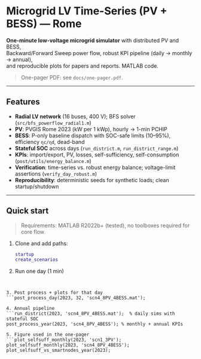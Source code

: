 # Microgrid LV Time-Series (PV + BESS) — Rome

**One-minute low-voltage microgrid simulator** with distributed PV and BESS,  
Backward/Forward Sweep power flow, robust KPI pipeline (daily → monthly → annual),  
and reproducible plots for papers and reports. MATLAB code.

> One-pager PDF: see `docs/one-pager.pdf`.

---

## Features

- **Radial LV network** (16 buses, 400 V); BFS solver (`src/bfs_powerflow_radial1.m`)
- **PV**: PVGIS Rome 2023 (kW per 1 kWp), hourly → 1-min PCHIP
- **BESS**: P-only baseline dispatch with SOC-safe limits (10–95%), efficiency `ηc/ηd`, dead-band
- **Stateful SOC** across days (`run_district.m`, `run_district_range.m`)
- **KPIs**: import/export, PV, losses, self-sufficiency, self-consumption (`post/utils/energy_balance.m`)
- **Verification**: time-series vs. robust energy balance; voltage-limit assertions (`verify_day_robust.m`)
- **Reproducibility**: deterministic seeds for synthetic loads; clean startup/shutdown

---

## Quick start

> Requirements: MATLAB R2022b+ (tested), no toolboxes required for core flow.

1. Clone and add paths:
   ```matlab
   startup
   create_scenarios

2. Run one day (1 min)
```[outFN, SOC_end] = run_district_day(32, 'scn4_8PV_4BESS.mat');


3. Post process + plots for that day 
```post_process_day(2023, 32, 'scn4_8PV_4BESS.mat');

4. Annual pipeline
```run_district(2023, 'scn4_8PV_4BESS.mat');  % daily sims with stateful SOC
post_process_year(2023, 'scn4_8PV_4BESS'); % monthly + annual KPIs

5. Figure used in the one-pager
```plot_selfsuff_monthly(2023, 'scn1_3PV');
plot_selfsuff_monthly(2023, 'scn4_8PV_4BESS');
plot_selfsuff_vs_smartnodes_year(2023);
